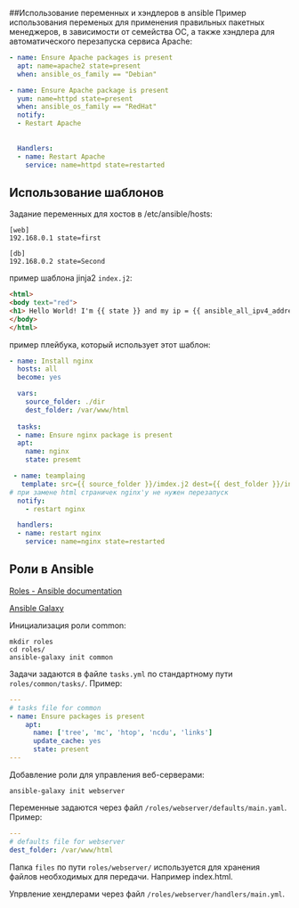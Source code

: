 ##Использование переменных и хэндлеров в ansible
Пример использования переменых для применения правильных пакетных менеджеров, в зависимости от 
семейства ОС, а также хэндлера для автоматического перезапуска сервиса Apache:

```yaml
- name: Ensure Apache packages is present
  apt: name=apache2 state=present
  when: ansible_os_family == "Debian"

- name: Ensure Apache package is present
  yum: name=httpd state=present
  when: ansible_os_family == "RedHat"
  notify:
  - Restart Apache
    
    
  Handlers:
  - name: Restart Apache
    service: name=httpd state=restarted
```

## Использование шаблонов
Задание переменных для хостов в /etc/ansible/hosts:
```
[web]
192.168.0.1 state=first

[db]
192.168.0.2 state=Second
```
пример шаблона jinja2 `index.j2`:
```html
<html>
<body text="red">
<h1> Hello World! I'm {{ state }} and my ip = {{ ansible_all_ipv4_addresses }}</h1>
</body>
</html>
```
пример плейбука, который использует этот шаблон:
```yaml
- name: Install nginx
  hosts: all
  become: yes

  vars:
    source_folder: ./dir
    dest_folder: /var/www/html
    
  tasks:
  - name: Ensure nginx package is present
  apt:
    name: nginx
    state: presemt

 - name: teamplaing
   template: src={{ source_folder }}/imdex.j2 dest={{ dest_folder }}/index.html mode=8555
# при замене html страничек nginx'у не нужен перезапуск  
  notify:
    - restart nginx

  handlers:
  - name: restart nginx
    service: name=nginx state=restarted
```
## Роли в Ansible
[Roles - Ansible documentation](https://docs.ansible.com/ansible/latest/user_guide/playbooks_reuse_roles.html)

[Ansible Galaxy](https://galaxy.ansible.com/)

Инициализация роли common:
```shell
mkdir roles
cd roles/
ansible-galaxy init common
```
Задачи задаются в файле `tasks.yml` по стандартному пути `roles/common/tasks/`. 
Пример:
```yaml
---
# tasks file for common
- name: Ensure packages is present
    apt:
      name: ['tree', 'mc', 'htop', 'ncdu', 'links']
      update_cache: yes
      state: present
---
```
Добавление роли для управления веб-серверами:
```shell
ansible-galaxy init webserver
```
Переменные задаются через файл `/roles/webserver/defaults/main.yaml`. Пример:
```yaml
---
# defaults file for webserver
dest_folder: /var/www/html
```
Папка `files` по пути `roles/webserver/` используется для хранения файлов необходимых для 
передачи. Например index.html.

Упрвление хендлерами через файл `/roles/webserver/handlers/main.yml`.

